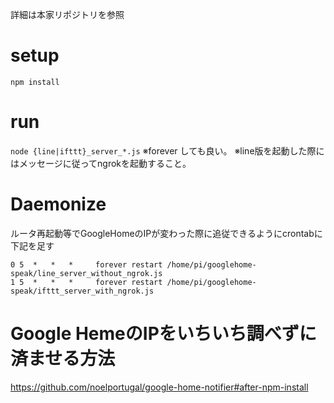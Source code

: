 詳細は本家リポジトリを参照

# setup
`npm install`


# run
`node {line|ifttt}_server_*.js`
※forever しても良い。
※line版を起動した際にはメッセージに従ってngrokを起動すること。


# Daemonize
ルータ再起動等でGoogleHomeのIPが変わった際に追従できるようにcrontabに下記を足す
```
0 5  *   *   *     forever restart /home/pi/googlehome-speak/line_server_without_ngrok.js
1 5  *   *   *     forever restart /home/pi/googlehome-speak/ifttt_server_with_ngrok.js
```

# Google HemeのIPをいちいち調べずに済ませる方法
https://github.com/noelportugal/google-home-notifier#after-npm-install
